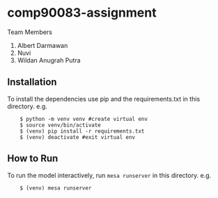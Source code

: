 # comp90083-assignment

Team Members
1. Albert Darmawan
2. Nuvi
3. Wildan Anugrah Putra
## Installation

To install the dependencies use pip and the requirements.txt in this directory. e.g.

```
    $ python -m venv venv #create virtual env
    $ source venv/bin/activate
    $ (venv) pip install -r requirements.txt
    $ (venv) deactivate #exit virtual env
```

## How to Run

To run the model interactively, run ``mesa runserver`` in this directory. e.g.

```
    $ (venv) mesa runserver
```